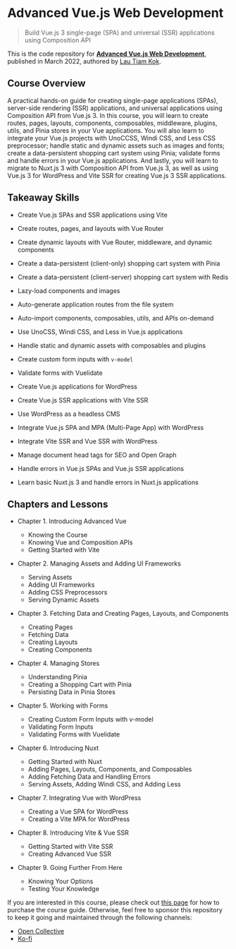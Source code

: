 # Advanced Vue.js Web Development

> Build Vue.js 3 single-page (SPA) and universal (SSR) applications using Composition API

This is the code repository for [**Advanced Vue.js Web Development**](https://lauthiamkok.net/origins/digital/advanced-vuejs-web-development), published in March 2022, authored by [Lau Tiam Kok](https://lauthiamkok.net/).

## Course Overview

A practical hands-on guide for creating single-page applications (SPAs), server-side rendering (SSR) applications, and universal applications using Composition API from Vue.js 3. In this course, you will learn to create routes, pages, layouts, components, composables, middleware, plugins, utils, and Pinia stores in your Vue applications. You will also learn to integrate your Vue.js projects with UnoCCSS, Windi CSS, and Less CSS preprocessor; handle static and dynamic assets such as images and fonts; create a data-persistent shopping cart system using Pinia; validate forms and handle errors in your Vue.js applications. And lastly, you will learn to migrate to Nuxt.js 3 with Composition API from Vue.js 3, as well as using Vue.js 3 for WordPress and Vite SSR for creating Vue.js 3 SSR applications.

## Takeaway Skills

* Create Vue.js SPAs and SSR applications using Vite

* Create routes, pages, and layouts with Vue Router

* Create dynamic layouts with Vue Router, middleware, and dynamic components

* Create a data-persistent (client-only) shopping cart system with Pinia

* Create a data-persistent (client-server) shopping cart system with Redis

* Lazy-load components and images

* Auto-generate application routes from the file system

* Auto-import components, composables, utils, and APIs on-demand

* Use UnoCSS, Windi CSS, and Less in Vue.js applications

* Handle static and dynamic assets with composables and plugins

* Create custom form inputs with `v-model` 

* Validate forms with Vuelidate

* Create Vue.js applications for WordPress

* Create Vue.js SSR applications with Vite SSR

* Use WordPress as a headless CMS

* Integrate Vue.js SPA and MPA (Multi-Page App) with WordPress

* Integrate Vite SSR and Vue SSR with WordPress

* Manage document head tags for SEO and Open Graph

* Handle errors in Vue.js SPAs and Vue.js SSR applications

* Learn basic Nuxt.js 3 and handle errors in Nuxt.js applications

## Chapters and Lessons

* Chapter 1. Introducing Advanced Vue

    * Knowing the Course
    * Knowing Vue and Composition APIs
    * Getting Started with Vite

* Chapter 2. Managing Assets and Adding UI Frameworks

    * Serving Assets
    * Adding UI Frameworks
    * Adding CSS Preprocessors
    * Serving Dynamic Assets

* Chapter 3. Fetching Data and Creating Pages, Layouts, and Components

    * Creating Pages
    * Fetching Data
    * Creating Layouts
    * Creating Components

* Chapter 4. Managing Stores

    * Understanding Pinia
    * Creating a Shopping Cart with Pinia
    * Persisting Data in Pinia Stores

* Chapter 5. Working with Forms

    * Creating Custom Form Inputs with v-model
    * Validating Form Inputs
    * Validating Forms with Vuelidate

* Chapter 6. Introducing Nuxt

    * Getting Started with Nuxt
    * Adding Pages, Layouts, Components, and Composables
    * Adding Fetching Data and Handling Errors
    * Serving Assets, Adding Windi CSS, and Adding Less

* Chapter 7. Integrating Vue with WordPress

    * Creating a Vue SPA for WordPress
    * Creating a Vite MPA for WordPress

* Chapter 8. Introducing Vite & Vue SSR

    * Getting Started with Vite SSR
    * Creating Advanced Vue SSR

* Chapter 9. Going Further From Here

    * Knowing Your Options
    * Testing Your Knowledge

If you are interested in this course, please check out [this page](https://lauthiamkok.net/origins/digital/advanced-vuejs-web-development) for how to purchase the course guide. Otherwise, feel free to sponsor this repository to keep it going and maintained through the following channels:

* [Open Collective](https://opencollective.com/lautiamkok)
* [Ko-fi](https://ko-fi.com/lautiamkok)
